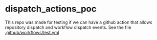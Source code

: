 # dispatch_actions_poc

This repo was made for testing if we can have a github action that allows repository dispatch and workflow dispatch events. See the file [.github/workflows/test.yml](.github/workflows/test.yml)
